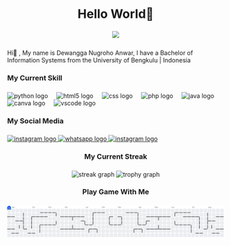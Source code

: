<h1 align="center">Hello World👋</h1>

###

<div align="center">
  <img height="200" src="https://s1.ezgif.com/tmp/ezgif-1668b637172d0f.gif" />
 </div>
 
###

<p align="left">Hi👋 , My name is Dewangga Nugroho Anwar, I have a Bachelor of Information Systems from the University of Bengkulu | Indonesia</p>

###

<h3 align="left">My Current Skill</h3>

###

<div align="left">
  <img src="https://skillicons.dev/icons?i=py" height="33" alt="python logo"  />
  <img width="12" />
  <img src="https://cdn.jsdelivr.net/gh/devicons/devicon/icons/html5/html5-original.svg" height="33" alt="html5 logo"  />
  <img width="12" />
  <img src="https://cdn.jsdelivr.net/gh/devicons/devicon/icons/css3/css3-original.svg" height="33" alt="css logo"  />
  <img width="12" />
  <img src="https://cdn.jsdelivr.net/gh/devicons/devicon/icons/php/php-original.svg" height="33" alt="php logo"  />
  <img width="12" />
  <img src="https://cdn.jsdelivr.net/gh/devicons/devicon/icons/java/java-original.svg" height="33" alt="java logo"  />
  <img width="12" />
  <img src="https://cdn.jsdelivr.net/gh/devicons/devicon/icons/canva/canva-original.svg" height="33" alt="canva logo"  />
  <img width="12" />
  <img src="https://cdn.jsdelivr.net/gh/devicons/devicon/icons/vscode/vscode-original.svg" height="33" alt="vscode logo"  />
</div>

###

<h3 align="left">My Social Media</h3>

###

<div align="left">
  <a href="https://www.instagram.com/kaz_uuuuma?igsh=d2RoaTVtam92bHUy" target="_blank">
    <img src="https://raw.githubusercontent.com/maurodesouza/profile-readme-generator/master/src/assets/icons/social/instagram/default.svg" width="45" height="33" alt="instagram logo"  />
  </a>
  <a href="https://wa.me/083846736458" target="_blank">
    <img src="https://raw.githubusercontent.com/maurodesouza/profile-readme-generator/master/src/assets/icons/social/whatsapp/default.svg" width="45" height="33" alt="whatsapp logo"  />
  </a>
      <a href="https://www.instagram.com/jokisisteminformasi?igsh=c29oaW1scW1mNjl4" target="_blank">
    <img src="https://raw.githubusercontent.com/maurodesouza/profile-readme-generator/master/src/assets/icons/social/instagram/default.svg" width="45" height="33" alt="instagram logo"  />
  </a>
</div>

###

<h3 align="center">My Current Streak</h3>

###

<div align="center">
  <img src="https://streak-stats.demolab.com?user=Kazuuuma-jpg&locale=en&mode=daily&theme=dracula&hide_border=false&border_radius=5&order=3" height="150" alt="streak graph"  />
  <img src="https://github-profile-trophy.vercel.app?username=Kazuuuma-jpg&theme=dracula&column=-1&row=1&margin-w=8&margin-h=8&no-bg=false&no-frame=false&order=4" height="150" alt="trophy graph"  />
</div>

###

<h3 align="center">Play Game With Me</h3>

###

<picture>
  <source media="(prefers-color-scheme: dark)" srcset="https://raw.githubusercontent.com/Kazuuuma-jpg/Kazuuuma-jpg/output/pacman-contribution-graph-dark.svg">
  <source media="(prefers-color-scheme: light)" srcset="https://raw.githubusercontent.com/Kazuuuma-jpg/Kazuuuma-jpg/output/pacman-contribution-graph.svg">
  <img alt="pacman contribution graph" src="https://raw.githubusercontent.com/Kazuuuma-jpg/Kazuuuma-jpg/output/pacman-contribution-graph.svg">
</picture>

###
